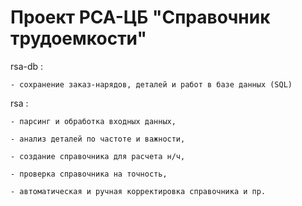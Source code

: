 ﻿# Проект РСА-ЦБ "Справочник трудоемкости"

rsa-db :

    - сохранение заказ-нарядов, деталей и работ в базе данных (SQL)


rsa :

    - парсинг и обработка входных данных,

    - анализ деталей по частоте и важности,

    - создание справочника для расчета н/ч, 

    - проверка справочника на точность,

    - автоматическая и ручная корректировка справочника и пр.

